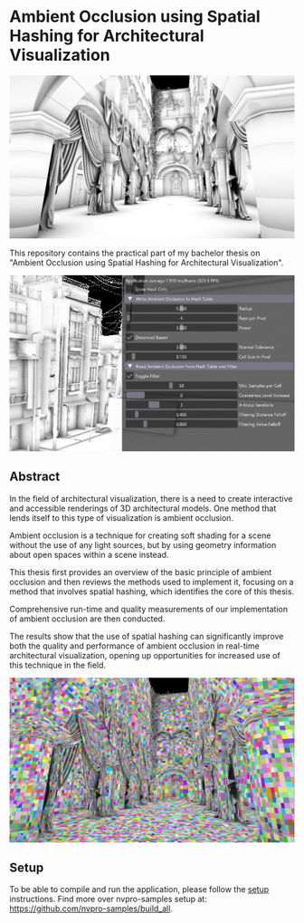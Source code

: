 # Ambient Occlusion using Spatial Hashing for Architectural Visualization

![cover](docs/Images/result.png)

This repository contains the practical part of my bachelor thesis on "Ambient Occlusion using Spatial Hashing for Architectural Visualization".

![application](docs/Images/UI.png)

## Abstract

In the field of architectural visualization, there is a need to create interactive and accessible renderings of 3D architectural models. One method that lends itself to this type of visualization is ambient occlusion.

Ambient occlusion is a technique for creating soft shading for a scene without the use of any light sources, but by using geometry information about open spaces within a scene instead. 

This thesis first provides an overview of the basic principle of ambient occlusion and then reviews the methods used to implement it, focusing on a method that involves spatial hashing, which identifies the core of this thesis. 

Comprehensive run-time and quality measurements of our implementation of ambient occlusion are then conducted.

The results show that the use of spatial hashing can significantly improve both the quality and performance of ambient occlusion in real-time architectural visualization, opening up opportunities for increased use of this technique in the field.

![application](docs/Images/debug_hash_cells.png)

## Setup

To be able to compile and run the application, please follow the [setup](docs/setup.md) instructions. Find more over nvpro-samples setup at: https://github.com/nvpro-samples/build_all.
